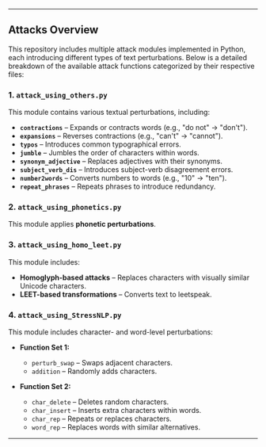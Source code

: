 
---

## Attacks Overview  

This repository includes multiple attack modules implemented in Python, each introducing different types of text perturbations. Below is a detailed breakdown of the available attack functions categorized by their respective files:  

### **1. `attack_using_others.py`**  
This module contains various textual perturbations, including:  
- **`contractions`** – Expands or contracts words (e.g., "do not" → "don't").  
- **`expansions`** – Reverses contractions (e.g., "can't" → "cannot").  
- **`typos`** – Introduces common typographical errors.  
- **`jumble`** – Jumbles the order of characters within words.  
- **`synonym_adjective`** – Replaces adjectives with their synonyms.  
- **`subject_verb_dis`** – Introduces subject-verb disagreement errors.  
- **`number2words`** – Converts numbers to words (e.g., "10" → "ten").  
- **`repeat_phrases`** – Repeats phrases to introduce redundancy.  

### **2. `attack_using_phonetics.py`**  
This module applies **phonetic perturbations**. 

### **3. `attack_using_homo_leet.py`**  
This module includes:  
- **Homoglyph-based attacks** – Replaces characters with visually similar Unicode characters.  
- **LEET-based transformations** – Converts text to leetspeak.  

### **4. `attack_using_StressNLP.py`**  
This module includes character- and word-level perturbations:  

- **Function Set 1:**  
  - `perturb_swap` – Swaps adjacent characters.  
  - `addition` – Randomly adds characters.  

- **Function Set 2:**  
  - `char_delete` – Deletes random characters.  
  - `char_insert` – Inserts extra characters within words.  
  - `char_rep` – Repeats or replaces characters.  
  - `word_rep` – Replaces words with similar alternatives.  

---

